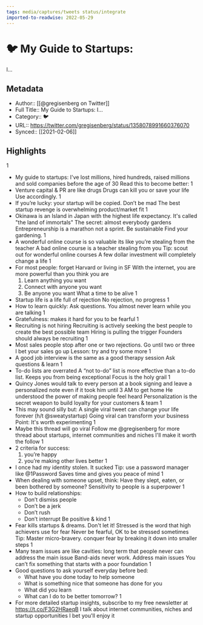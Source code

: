 ```yaml
---
tags: media/captures/tweets status/integrate
imported-to-readwise: 2022-05-29
---
```

# 🐦 My Guide to Startups:
I...

## Metadata
- Author:: [[@gregisenberg on Twitter]]
- Full Title:: My Guide to Startups:
I...
- Category:: 🐦
- URL:: https://twitter.com/gregisenberg/status/1358078991660376070
- Synced:: [[2021-02-06]]

## Highlights
1
- My guide to startups:
  I've lost millions, hired hundreds, raised millions and sold companies before the age of 30
  Read this to become better:
1
- Venture capital & PR are like drugs
  Drugs can kill you or save your life
  Use accordingly.
1
- If you’re lucky: your startup will be copied. Don’t be mad
  The best startup revenge is overwhelming product/market fit
1
- Okinawa is an Island in Japan with the highest life expectancy. It's called "the land of immortals" 
  The secret: almost everybody gardens
  Entrepreneurship is a marathon not a sprint. Be sustainable
  Find your gardening.
1
- A wonderful online course is so valuable its like you’re stealing from the teacher
  A bad online course is a teacher stealing from you
  Tip: scout out for wonderful online courses
  A few dollar investment will completely change a life
1
- For most people: forget Harvard or living in SF
  With the internet, you are more powerful than you think you are
  1) Learn anything you want
  2) Connect with anyone you want
  3) Be anyone you want
  What a time to be alive
1
- Startup life is a life full of rejection
  No rejection, no progress
1
- How to learn quickly:
  Ask questions. You almost never learn while you are talking
1
- Gratefulness: makes it hard for you to be fearful
1
- Recruiting is not hiring
  Recruiting is actively seeking the best people to create the best possible team
  Hiring is pulling the trigger
  Founders should always be recruiting
1
- Most sales people stop after one or two rejections. Go until two or three
  I bet your sales go up
  Lesson: try and try some more
1
- A good job interview is the same as a good therapy session
  Ask questions & learn
1
- To-do lists are overrated
  A “not to-do” list is more effective than a to-do list. Keeps you from being exceptional
  Focus is the holy grail
1
- Quincy Jones would talk to every person at a book signing and leave a personalized note even if it took him until 3 AM to get home
  He understood the power of making people feel heard
  Personalization is the secret weapon to build loyalty for your customers & team
1
- This may sound silly but:
  A single viral tweet can change your life forever (h/t @sweatystartup)
  Going viral can transform your business
  Point: It's worth experimenting
1
- Maybe this thread will go viral
  Follow me @gregisenberg for more thread about startups, internet communities and niches
  I'll make it worth the follow
1
- 2 criteria for success:
  1) you’re happy
  2) you’re making other lives better
1
- I once had my identity stolen. It sucked
  Tip: use a password manager like @1Password 
  Saves time and gives you peace of mind
1
- When dealing with someone upset, think:
  Have they slept, eaten, or been bothered by someone?
  Sensitivity to people is a superpower
1
- How to build relationships:
  - Don’t dismiss people
  - Don’t be a jerk
  - Don’t rush
  - Don’t interrupt
  Be positive & kind
1
- Fear kills startups & dreams. Don't let it!
  Stressed is the word that high achievers use for fear
  Never be fearful, OK to be stressed sometimes
  Tip: Master micro-bravery. conquer fear by breaking it down into smaller steps
1
- Many team issues are like cavities: long term that people never can address the main issue
  Band-aids never work. Address main issues
  You can’t fix something that starts with a poor foundation
1
- Good questions to ask yourself everyday before bed:
  - What have you done today to help someone
  - What is something nice that someone has done for you
  - What did you learn
  - What can I do to be better tomorrow?
1
- For more detailed startup insights, subscribe to my free newsletter at https://t.co/F3G2HRaeqB
  I talk about internet communities, niches and startup opportunities
  I bet you'll enjoy it
